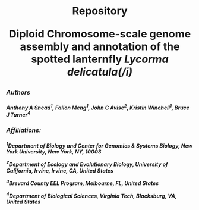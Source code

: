 # <p align="center"> Repository <p> <p align="center">Diploid Chromosome-scale genome assembly and annotation of the spotted lanternfly <i>Lycorma delicatula(/i)<center></p>
### <p>Authors</p>
#### <p align="left">Anthony A Snead<sup>1</sup>, Fallon Meng<sup>1</sup>, John C Avise<sup>2</sup>, Kristin Winchell<sup>1</sup>, Bruce J Turner<sup>4</sup></sup>

### <p>Affiliations:</p>
#### <p><sup>1</sup>Department of Biology and Center for Genomics & Systems Biology, New York University, New York, NY, 10003</p> <p><sup>2</sup>Department of Ecology and Evolutionary Biology, University of California, Irvine, Irvine, CA, United States</p> <p><sup>3</sup>Brevard County EEL Program, Melbourne, FL, United States</p> <p><sup>4</sup>Department of Biological Sciences, Virginia Tech, Blacksburg, VA, United States</p>
